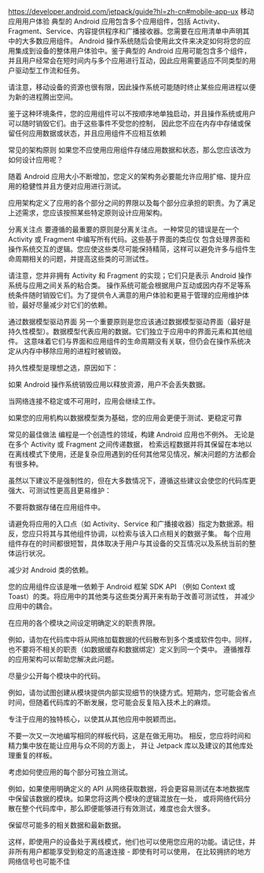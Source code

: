 
https://developer.android.com/jetpack/guide?hl=zh-cn#mobile-app-ux
移动应用用户体验
典型的 Android 应用包含多个应用组件，包括 Activity、Fragment、Service、内容提供程序和广播接收器。您需要在应用清单中声明其中的大多数应用组件。
Android 操作系统随后会使用此文件来决定如何将您的应用集成到设备的整体用户体验中。鉴于典型的 Android 应用可能包含多个组件，
并且用户经常会在短时间内与多个应用进行互动，因此应用需要适应不同类型的用户驱动型工作流和任务。

请注意，移动设备的资源也很有限，因此操作系统可能随时终止某些应用进程以便为新的进程腾出空间。

鉴于这种环境条件，您的应用组件可以不按顺序地单独启动，并且操作系统或用户可以随时销毁它们。由于这些事件不受您的控制，
因此您不应在内存中存储或保留任何应用数据或状态，并且应用组件不应相互依赖

常见的架构原则
如果您不应使用应用组件存储应用数据和状态，那么您应该改为如何设计应用呢？

随着 Android 应用大小不断增加，您定义的架构务必要能允许应用扩缩、提升应用的稳健性并且方便对应用进行测试。

应用架构定义了应用的各个部分之间的界限以及每个部分应承担的职责。为了满足上述需求，您应该按照某些特定原则设计应用架构。

分离关注点
要遵循的最重要的原则是分离关注点。 一种常见的错误是在一个 Activity 或 Fragment 中编写所有代码。这些基于界面的类应仅
包含处理界面和操作系统交互的逻辑。您应使这些类尽可能保持精简，这样可以避免许多与组件生命周期相关的问题，并提高这些类的可测试性。

请注意，您并非拥有 Activity 和 Fragment 的实现；它们只是表示 Android 操作系统与应用之间关系的粘合类。
操作系统可能会根据用户互动或因内存不足等系统条件随时销毁它们。为了提供令人满意的用户体验和更易于管理的应用维护体验，最好尽量减少对它们的依赖。

通过数据模型驱动界面
另一个重要原则是您应该通过数据模型驱动界面（最好是持久性模型）。数据模型代表应用的数据。它们独立于应用中的界面元素和其他组件。
这意味着它们与界面和应用组件的生命周期没有关联，但仍会在操作系统决定从内存中移除应用的进程时被销毁。

持久性模型是理想之选，原因如下：

如果 Android 操作系统销毁应用以释放资源，用户不会丢失数据。

当网络连接不稳定或不可用时，应用会继续工作。

如果您的应用机构以数据模型类为基础，您的应用会更便于测试、更稳定可靠




常见的最佳做法
编程是一个创造性的领域，构建 Android 应用也不例外。 无论是在多个 Activity 或 Fragment 之间传递数据，
检索远程数据并将其保留在本地以在离线模式下使用，还是复杂应用遇到的任何其他常见情况，解决问题的方法都会有很多种。

虽然以下建议不是强制性的，但在大多数情况下，遵循这些建议会使您的代码库更强大、可测试性更高且更易维护：

不要将数据存储在应用组件中。

请避免将应用的入口点（如 Activity、Service 和广播接收器）指定为数据源。相反，您应只将其与其他组件协调，以检索与该入口点相关的数据子集。
每个应用组件存在的时间都很短暂，具体取决于用户与其设备的交互情况以及系统当前的整体运行状况。

减少对 Android 类的依赖。

您的应用组件应该是唯一依赖于 Android 框架 SDK API （例如 Context 或 Toast）的类。将应用中的其他类与这些类分离开来有助于改善可测试性，
   并减少应用中的耦合。

在应用的各个模块之间设定明确定义的职责界限。

例如，请勿在代码库中将从网络加载数据的代码散布到多个类或软件包中。同样，也不要将不相关的职责（如数据缓存和数据绑定）定义到同一个类中。
   遵循推荐的应用架构可以帮助您解决此问题。

尽量少公开每个模块中的代码。

例如，请勿试图创建从模块提供内部实现细节的快捷方式。短期内，您可能会省点时间，但随着代码库的不断发展，您可能会反复陷入技术上的麻烦。

专注于应用的独特核心，以使其从其他应用中脱颖而出。

不要一次又一次地编写相同的样板代码，这是在做无用功。 相反，您应将时间和精力集中放在能让应用与众不同的方面上，
    并让 Jetpack 库以及建议的其他库处理重复的样板。

考虑如何使应用的每个部分可独立测试。

例如，如果使用明确定义的 API 从网络获取数据，将会更容易测试在本地数据库中保留该数据的模块。如果您将这两个模块的逻辑混放在一处，
  或将网络代码分散在整个代码库中，那么即便能够进行有效测试，难度也会大很多。

保留尽可能多的相关数据和最新数据。

这样，即使用户的设备处于离线模式，他们也可以使用您应用的功能。请记住，并非所有用户都能享受到稳定的高速连接 - 即使有时可以使用，
   在比较拥挤的地方网络信号也可能不佳